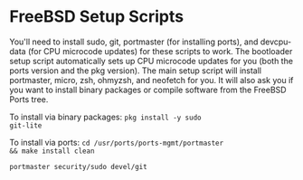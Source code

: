 # FreeBSD Setup Scripts
You'll need to install sudo, git, portmaster (for installing ports), and devcpu-data (for CPU microcode updates) for these scripts to work. The bootloader setup script automatically sets up CPU microcode updates for you (both the ports version and the pkg version). The main setup script will install portmaster, micro, zsh, ohmyzsh, and neofetch for you. It will also ask you if you want to install binary packages or compile software from the FreeBSD Ports tree.

To install via binary packages: <code>pkg install -y sudo git-lite</code>

To install via ports:
<code>cd /usr/ports/ports-mgmt/portmaster && make install clean</code>

<code>portmaster security/sudo devel/git</code>
